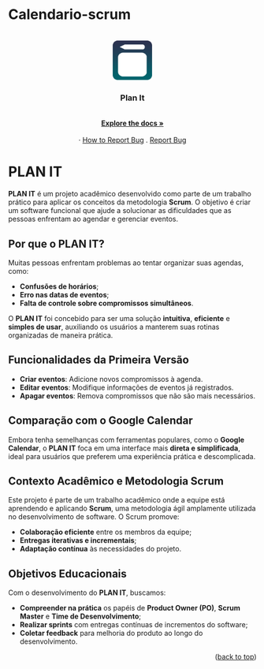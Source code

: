 # Calendario-scrum
<a id="readme-top"></a>

<!-- PROJECT LOGO -->
<br />
<div align="center">
  <a href="https://github.com/PedrFelip/Calendario-scrum">
    <img src="images/logo.png" alt="Logo" width="80" height="80">
  </a>

<h3 align="center">Plan It</h3>

  <p align="center">
    <br />
    <a href="https://github.com/github_username/repo_name"><strong>Explore the docs »</strong></a>
    <br />
    <br />
    ·
    <a href="https://github.com/PedrFelip/Calendario-scrum/issues">How to Report Bug</a>
    .
    <a href="https://github.com/PedrFelip/Calendario-scrum/issues">Report Bug</a>

  </p>
</div>






# PLAN IT

**PLAN IT** é um projeto acadêmico desenvolvido como parte de um trabalho prático para aplicar os conceitos da metodologia **Scrum**. O objetivo é criar um software funcional que ajude a solucionar as dificuldades que as pessoas enfrentam ao agendar e gerenciar eventos.

## Por que o PLAN IT?

Muitas pessoas enfrentam problemas ao tentar organizar suas agendas, como:

- **Confusões de horários**;
- **Erro nas datas de eventos**;
- **Falta de controle sobre compromissos simultâneos**.

O **PLAN IT** foi concebido para ser uma solução **intuitiva**, **eficiente** e **simples de usar**, auxiliando os usuários a manterem suas rotinas organizadas de maneira prática.

## Funcionalidades da Primeira Versão

- **Criar eventos**: Adicione novos compromissos à agenda.
- **Editar eventos**: Modifique informações de eventos já registrados.
- **Apagar eventos**: Remova compromissos que não são mais necessários.

## Comparação com o Google Calendar

Embora tenha semelhanças com ferramentas populares, como o **Google Calendar**, o **PLAN IT** foca em uma interface mais **direta e simplificada**, ideal para usuários que preferem uma experiência prática e descomplicada.

## Contexto Acadêmico e Metodologia Scrum

Este projeto é parte de um trabalho acadêmico onde a equipe está aprendendo e aplicando **Scrum**, uma metodologia ágil amplamente utilizada no desenvolvimento de software. O Scrum promove:

- **Colaboração eficiente** entre os membros da equipe;
- **Entregas iterativas e incrementais**;
- **Adaptação contínua** às necessidades do projeto.

## Objetivos Educacionais

Com o desenvolvimento do **PLAN IT**, buscamos:

- **Compreender na prática** os papéis de **Product Owner (PO)**, **Scrum Master** e **Time de Desenvolvimento**;
- **Realizar sprints** com entregas contínuas de incrementos do software;
- **Coletar feedback** para melhoria do produto ao longo do desenvolvimento.

<p align="right">(<a href="#readme-top">back to top</a>)</p>

